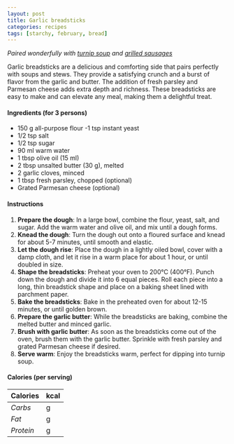 ```yaml
---
layout: post
title: Garlic breadsticks
categories: recipes
tags: [starchy, february, bread]
---
```


*Paired wonderfully with <a href="/recipes/turnip-soup">turnip soup</a> and <a href="/recipes/grilled-sausages">grilled sausages</a>*

Garlic breadsticks are a delicious and comforting side that pairs perfectly with soups and stews. They provide a satisfying crunch and a burst of flavor from the garlic and butter. The addition of fresh parsley and Parmesan cheese adds extra depth and richness. These breadsticks are easy to make and can elevate any meal, making them a delightful treat.

#### Ingredients (for 3 persons)
- 150 g all-purpose flour
-1 tsp instant yeast
- 1/2 tsp salt
- 1/2 tsp sugar
- 90 ml warm water
- 1 tbsp olive oil (15 ml)
- 2 tbsp unsalted butter (30 g), melted
- 2 garlic cloves, minced
- 1 tbsp fresh parsley, chopped (optional)
- Grated Parmesan cheese (optional)

#### Instructions

1. **Prepare the dough**: In a large bowl, combine the flour, yeast, salt, and sugar. Add the warm water and olive oil, and mix until a dough forms.
2. **Knead the dough**: Turn the dough out onto a floured surface and knead for about 5-7 minutes, until smooth and elastic.
3. **Let the dough rise**: Place the dough in a lightly oiled bowl, cover with a damp cloth, and let it rise in a warm place for about 1 hour, or until doubled in size.
4. **Shape the breadsticks**: Preheat your oven to 200°C (400°F). Punch down the dough and divide it into 6 equal pieces. Roll each piece into a long, thin breadstick shape and place on a baking sheet lined with parchment paper.
5. **Bake the breadsticks**: Bake in the preheated oven for about 12-15 minutes, or until golden brown.
6. **Prepare the garlic butter**: While the breadsticks are baking, combine the melted butter and minced garlic.
7. **Brush with garlic butter**: As soon as the breadsticks come out of the oven, brush them with the garlic butter. Sprinkle with fresh parsley and grated Parmesan cheese if desired.
8. **Serve warm**: Enjoy the breadsticks warm, perfect for dipping into turnip soup.

#### Calories (per serving)

| **Calories** | kcal |
| ----------- | ----------- |
| *Carbs* | g |
| *Fat* | g |
| *Protein* | g |